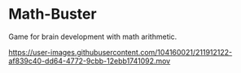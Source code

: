 # Math-Buster

Game for brain development with math arithmetic.

https://user-images.githubusercontent.com/104160021/211912122-af839c40-dd64-4772-9cbb-12ebb1741092.mov

